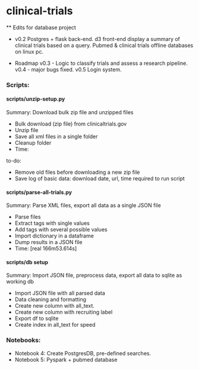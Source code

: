 # clinical-trials

** Edits for database project

- v0.2
Postgres + flask back-end.
d3 front-end display a summary of clinical trials based on a query.
Pubmed & clinical trials offline databases on linux pc.

- Roadmap
v0.3 - Logic to classify trials and assess a research pipeline.
v0.4 - major bugs fixed.
v0.5 Login system.

### Scripts:

#### scripts/unzip-setup.py

Summary: Download bulk zip file and unzipped files

- Bulk download (zip file) from clinicaltrials.gov
- Unzip file
- Save all xml files in a single folder
- Cleanup folder
- Time:

to-do:
- Remove old files before downloading a new zip file
- Save log of basic data: download date, url, time required to run script


#### scripts/parse-all-trials.py

Summary: Parse XML files, export all data as a single JSON file

- Parse files
- Extract tags with single values
- Add tags with several possible values
- Import dictionary in a dataframe
- Dump results in a JSON file
- Time: [real 166m53.614s]


#### scripts/db setup

Summary: Import JSON file, preprocess data, export all data to sqlite as working db

- Import JSON file with all parsed data
- Data cleaning and formatting
- Create new column with all_text.
- Create new column with recruiting label
- Export df to sqlite
- Create index in all_text for speed


### Notebooks:
- Notebook 4: Create PostgresDB, pre-defined searches.
- Notebook 5: Pyspark + pubmed database

